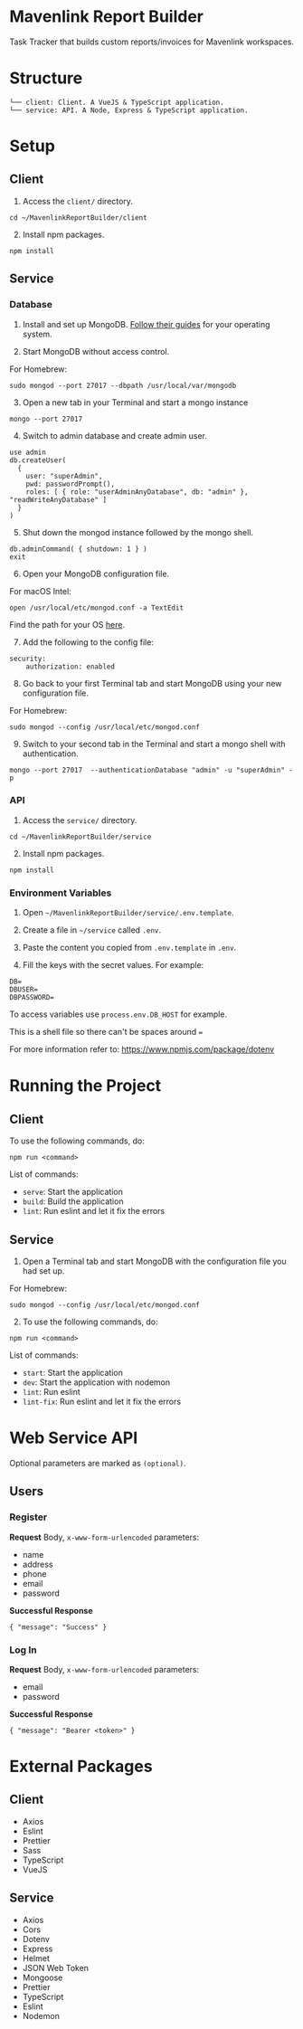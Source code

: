 # Mavenlink Report Builder

Task Tracker that builds custom reports/invoices for Mavenlink workspaces.

# Structure

```
└── client: Client. A VueJS & TypeScript application.
└── service: API. A Node, Express & TypeScript application.
```

# Setup

## Client

1. Access the `client/` directory.

```
cd ~/MavenlinkReportBuilder/client
```

2. Install npm packages.

```
npm install
```

## Service

### Database

1. Install and set up MongoDB. [Follow their guides](https://docs.mongodb.com/manual/administration/install-community/) for your operating system.

2. Start MongoDB without access control.

For Homebrew:
```
sudo mongod --port 27017 --dbpath /usr/local/var/mongodb
```

3. Open a new tab in your Terminal and start a mongo instance

```
mongo --port 27017
```

4. Switch to admin database and create admin user.

```
use admin
db.createUser(
  {
    user: "superAdmin",
    pwd: passwordPrompt(),
    roles: [ { role: "userAdminAnyDatabase", db: "admin" }, "readWriteAnyDatabase" ]
  }
)
```

5. Shut down the mongod instance followed by the mongo shell.

```
db.adminCommand( { shutdown: 1 } )
exit
```

6. Open your MongoDB configuration file.

For macOS Intel:
```
open /usr/local/etc/mongod.conf -a TextEdit
```

Find the path for your OS [here](https://docs.mongodb.com/manual/reference/configuration-options/).

7. Add the following to the config file:

```
security:
    authorization: enabled
```

8. Go back to your first Terminal tab and start MongoDB using your new configuration file.

For Homebrew:
```
sudo mongod --config /usr/local/etc/mongod.conf
```

9. Switch to your second tab in the Terminal and start a mongo shell with authentication.

```
mongo --port 27017  --authenticationDatabase "admin" -u "superAdmin" -p
```

### API

1. Access the `service/` directory.

```
cd ~/MavenlinkReportBuilder/service
```

2. Install npm packages.

```
npm install
```

### Environment Variables

1. Open `~/MavenlinkReportBuilder/service/.env.template`.

2. Create a file in `~/service` called `.env`.

3. Paste the content you copied from `.env.template` in `.env`.

4. Fill the keys with the secret values. For example:

```
DB=
DBUSER=
DBPASSWORD=
```

To access variables use `process.env.DB_HOST` for example.

This is a shell file so there can't be spaces around `=`

For more information refer to: https://www.npmjs.com/package/dotenv

# Running the Project

## Client

To use the following commands, do:

```
npm run <command>
```

List of commands:
- `serve`: Start the application
- `build`: Build the application
- `lint`: Run eslint and let it fix the errors

## Service

1. Open a Terminal tab and start MongoDB with the configuration file you had set up.

For Homebrew:
```
sudo mongod --config /usr/local/etc/mongod.conf
```

2. To use the following commands, do:

```
npm run <command>
```

List of commands:
- `start`: Start the application
- `dev`: Start the application with nodemon
- `lint`: Run eslint
- `lint-fix`: Run eslint and let it fix the errors

# Web Service API

Optional parameters are marked as `(optional)`.

## Users

### Register

**Request**
Body, `x-www-form-urlencoded` parameters:
- name
- address
- phone
- email
- password

**Successful Response**
```
{ "message": "Success" }
```

### Log In

**Request**
Body, `x-www-form-urlencoded` parameters:
- email
- password

**Successful Response**
```
{ "message": "Bearer <token>" }
```

# External Packages

## Client
- Axios
- Eslint
- Prettier
- Sass
- TypeScript
- VueJS

## Service
- Axios
- Cors
- Dotenv
- Express
- Helmet
- JSON Web Token
- Mongoose
- Prettier
- TypeScript
- Eslint
- Nodemon
